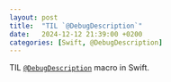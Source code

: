 ```yaml
---
layout: post
title:  "TIL `@DebugDescription`"
date:   2024-12-12 21:39:00 +0200
categories: [Swift, @DebugDescription]
---
```

TIL [`@DebugDescription`](https://www.swiftwithvincent.com/blog/new-in-swift-6-a-macro-to-make-debugging-easier) macro in Swift.
